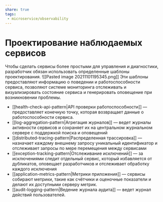 ```yaml
---
share: true
tags:
 - microservice/observability
---
```

# Проектирование наблюдаемых сервисов
Чтобы сделать сервисы более простыми для управления и диагностики, разработчик обязан использовать определенные шаблоны проектирования.
![[Pasted image 20211101195345.png]]
 Эти шаблоны предоставляют информацию о поведении и работоспособности сервиса, позволяют системе мониторинга отслеживать и визуализировать состояние сервиса и генерировать оповещение при возникновении проблемы.
 - [[health-check-api-pattern|API проверки работоспособности]] — предоставляет конечную точку, которая возвращает данные о работоспособности сервиса.
 - [[log-aggregation-pattern|Агрегация журналов]] — ведет журналы активности сервисов и сохраняет их на центральном журнальном сервере с поддержкой поиска и оповещений
 - [[distributed-tracing-pattern|Распределенная трассировка]] — назначает каждому внешнему запросу уникальный идентификатор и отслеживает запросы по мере перемещения между сервисами
 - [[exception-tracking-pattern|Отслеживание исключений]] — за исключениями следит отдельный сервис, который избавляется от дубликатов, оповещает разработчиков и отслеживает обработку каждого исключения
 - [[application-metrics-pattern|Метрики приложения]] — сервисы собирают метрики, такие как счётчики и оценочные показатели и делают их доступными серверу метрик.
 - [[audit-logging-pattern|Ведение журнала аудита]] — ведет журнал действий пользователей.

